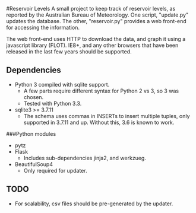 #Reservoir Levels
A small project to keep track of reservoir levels, as reported by the Australian Bureau of Meteorology. One script, "update.py" updates the database. The other, "reservoir.py" provides a web front-end for accessing the information.

The web front-end uses HTTP to download the data, and graph it using a javascript library (FLOT). IE8+, and any other browsers that have been released in the last few years should be supported. 


## Dependencies
* Python 3 compiled with sqlite support.
  * A few parts require different syntax for Python 2 vs 3, so 3 was chosen.
  * Tested with Python 3.3.
* sqlite3 >= 3.7.11 
  * The schema uses commas in INSERTs to insert multiple tuples, only supported in 3.7.11 and up. Without this, 3.6 is known to work.

###Python modules
* pytz
* Flask
  * Includes sub-dependencies jinja2, and werkzueg.
* BeautifulSoup4
  * Only required for updater.

## TODO
* For scalability, csv files should be pre-generated by the updater. 
